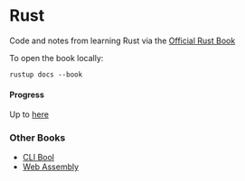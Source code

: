 # Rust

Code and notes from learning Rust via the [Official Rust Book](https://doc.rust-lang.org/book)

To open the book locally:

```
rustup docs --book
```

#### Progress

Up to [here](https://doc.rust-lang.org/book/ch02-00-guessing-game-tutorial.html)

### Other Books

- [CLI Bool](https://rust-cli.github.io/book/index.html)
- [Web Assembly](https://rustwasm.github.io/docs/book/)
